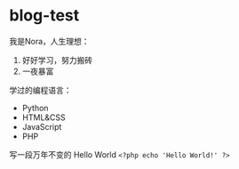 # blog-test
我是Nora，人生理想：
1. 好好学习，努力搬砖
2. 一夜暴富

学过的编程语言：
* Python
* HTML&CSS
* JavaScript
* PHP

写一段万年不变的 Hello World
`<?php echo 'Hello World!' ?>`
